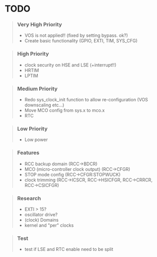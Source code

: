 # TODO
>### Very High Priority
>* VOS is not applied!! (fixed by setting bypass. ok?)
>* Create basic functionality (GPIO, EXTI, TIM, SYS_CFG)

>### High Priority
>* clock security on HSE and LSE (+interrupt!!)
>* HRTIM
>* LPTIM

>### Medium Priority
>* Redo sys_clock_init function to allow re-configuration (VOS downscaling etc...)
>* Move MCO config from sys.x to mco.x
>* RTC

>### Low Priority
>* Low power

>### Features
>* RCC backup domain (RCC->BDCR)
>* MCO (micro-controller clock output) (RCC->CFGR)
>* STOP mode config (RCC->CFGR:STOPWUCK)
>* clock trimming (RCC->ICSCR, RCC->HSICFGR, RCC->CRRCR, RCC->CSICFGR)

>### Research
>* EXTI > 15?
>* oscillator drive?
>* (clock) Domains
>* kernel and "per" clocks

>### Test
>* test if LSE and RTC enable need to be split